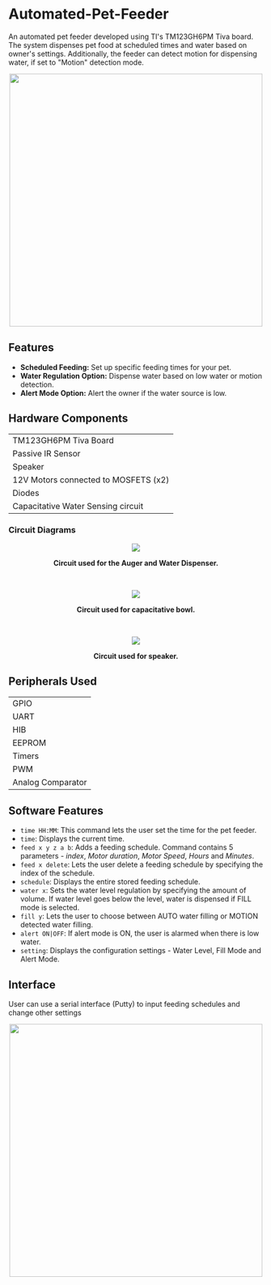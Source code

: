 # Automated-Pet-Feeder

An automated pet feeder developed using TI's TM123GH6PM Tiva board. The system dispenses pet food at scheduled times and water based on owner's settings. Additionally, the feeder can detect motion for dispensing water, if set to "Motion" detection mode.

<p align="center">
<img src="Documentation/Pet Feeder Product.jpg" width="500">
</p>

## Features

- **Scheduled Feeding:** Set up specific feeding times for your pet.
- **Water Regulation Option:** Dispense water based on low water or motion detection.
- **Alert Mode Option:** Alert the owner if the water source is low. 

## Hardware Components
  |                         |
  | ------------------------|
  | TM123GH6PM Tiva Board   |
  |  Passive IR Sensor      |
  | Speaker                 |
  | 12V Motors connected to MOSFETS (x2)|
  | Diodes                       |
  | Capacitative Water Sensing circuit   |

### Circuit Diagrams

<p align="center">
<img src="Documentation/Auger and Motor Circuit.png">
<p align="center"> <b> Circuit used for the Auger and Water Dispenser. </b> </p>
</p>

<br>

<p align="center">
<img src="Documentation/Capacitative Water Sensing Circuit.png">
<p align="center"> <b> Circuit used for capacitative bowl. </b> </p>
</p>

<br>

<p align="center">
<img src="Documentation/Speaker Circuit.png">
<p align="center"> <b> Circuit used for speaker. </b> </p>
</p>
 
## Peripherals Used
  |                         |
  | ------------------------|
  | GPIO   |
  |  UART  |
  | HIB    |
  | EEPROM |
  |  Timers |
  |   PWM  |
  | Analog Comparator |

## Software Features
- `time HH:MM`: This command lets the user set the time for the pet feeder.
- `time`: Displays the current time.
- `feed x y z a b`: Adds a feeding schedule. Command contains 5 parameters - *index*, *Motor duration*, *Motor Speed*, *Hours* and *Minutes*.
- `feed x delete`: Lets the user delete a feeding schedule by specifying the index of the schedule.
- `schedule`: Displays the entire stored feeding schedule.
- `water x`: Sets the water level regulation by specifying the amount of volume. If water level goes below the level, water is dispensed if FILL mode is selected.
- `fill y`: Lets the user to choose between AUTO water filling or MOTION detected water filling.
- `alert ON|OFF`: If alert mode is ON, the user is alarmed when there is low water.
- `setting`: Displays the configuration settings - Water Level, Fill Mode and Alert Mode.

## Interface

User can use a serial interface (Putty) to input feeding schedules and change other settings
<p align = center>
<img src = "Documentation/Interface.png" width="500" >
</p>
